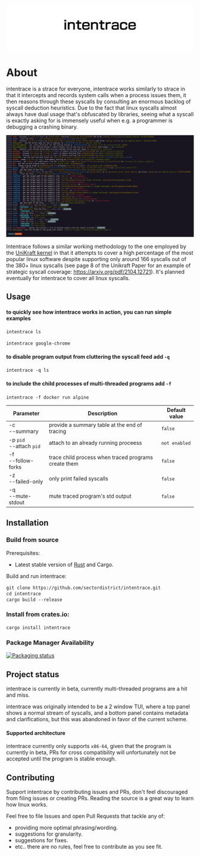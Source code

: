 <p align="center">
  <img src="./itrace.png" alt="Intentrace">
</p>

# About

intentrace is a strace for everyone, intentrace works similarly to strace in that it intercepts and records system calls when a process issues them, it then reasons through these syscalls by consulting an enormous backlog of syscall deduction heuristics.
Due to the fact that linux syscalls almost always have dual usage that's obfuscated by libraries, seeing what a syscall is exactly asking for is immensely useful when e.g. a programmer is debugging a crashing binary.
<p align="center">
  <img src="./intentrace-example.png" alt="Intentrace Example">
</p>


Intentrace follows a similar working methodology to the one employed by the [UniKraft kernel](https://github.com/unikraft) in that it attempts to cover a high percentage of the most popular linux software despite supporting only around 166 syscalls out of the 380+ linux syscalls (see page 8 of the Unikraft Paper for an example of strategic syscall coverage: https://arxiv.org/pdf/2104.12721). It's planned eventually for intentrace to cover all linux syscalls.


## Usage

#### to quickly see how intentrace works in action, you can run simple examples

`intentrace ls`

`intentrace google-chrome`

#### to disable program output from cluttering the syscall feed add `-q`

`intentrace -q ls`

#### to include the child processes of multi-threaded programs add `-f`

`intentrace -f docker run alpine`


| Parameter      | Description                       | Default value |
|----------------|-----------------------------------|---------------|
| -c<br/>--summary | provide a summary table at the end of tracing | `false`       |
| -p `pid`<br/>--attach `pid` | attach to an already running proceess | `not enabled`       |
| -f<br/>--follow-forks   | trace child process when traced programs create them | `false`       |
| -z<br/>--failed-only   | only print failed syscalls | `false`       |
| -q<br/>--mute-stdout   | mute traced program's std output | `false`       |





## Installation

### Build from source

Prerequisites:

* Latest stable version of [Rust](https://www.rust-lang.org/tools/install) and Cargo.


Build and run intentrace:

```
git clone https://github.com/sectordistrict/intentrace.git
cd intentrace
cargo build --release
```


### Install from crates.io:

```
cargo install intentrace
```


### Package Manager Availability

[![Packaging status](https://repology.org/badge/vertical-allrepos/intentrace.svg)](https://repology.org/project/intentrace/versions)





## Project status

intentrace is currently in beta, currently multi-threaded programs are a hit and miss.

intentrace was originally intended to be a 2 window TUI, where a top panel shows a normal stream of syscalls, and a bottom panel contains metadata and clarifications, but this was abandoned in favor of the current scheme.

#### Supported architecture

intentrace currently only supports `x86-64`, given that the program is currently in beta, PRs for cross compatibility will unfortunately not be accepted until the program is stable enough.


## Contributing

Support intentrace by contributing issues and PRs, don't feel discouraged from filing issues or creating PRs. Reading the source is a great way to learn how linux works.

Feel free to file Issues and open Pull Requests that tackle any of:
- providing more optimal phrasing/wording.
- suggestions for granularity.
- suggestions for fixes.
- etc.. there are no rules, feel free to contribute as you see fit.
